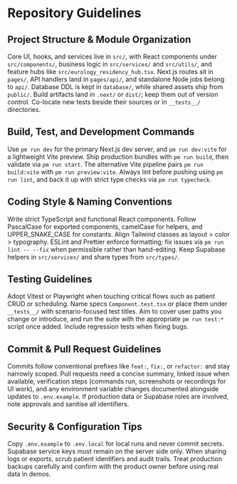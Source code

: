 # Repository Guidelines

## Project Structure & Module Organization
Core UI, hooks, and services live in `src/`, with React components under `src/components/`, business logic in `src/services/` and `src/utils/`, and feature hubs like `src/eurology_residency_hub.tsx`. Next.js routes sit in `pages/`, API handlers land in `pages/api/`, and standalone Node jobs belong to `api/`. Database DDL is kept in `database/`, while shared assets ship from `public/`. Build artifacts land in `.next/` or `dist/`; keep them out of version control. Co-locate new tests beside their sources or in `__tests__/` directories.

## Build, Test, and Development Commands
Use `pm run dev` for the primary Next.js dev server, and `pm run dev:vite` for a lightweight Vite preview. Ship production bundles with `pm run build`, then validate via `pm run start`. The alternative Vite pipeline pairs `pm run build:vite` with `pm run preview:vite`. Always lint before pushing using `pm run lint`, and back it up with strict type checks via `pm run typecheck`.

## Coding Style & Naming Conventions
Write strict TypeScript and functional React components. Follow PascalCase for exported components, camelCase for helpers, and UPPER_SNAKE_CASE for constants. Align Tailwind classes as layout > color > typography. ESLint and Prettier enforce formatting; fix issues via `pm run lint -- --fix` when permissible rather than hand-editing. Keep Supabase helpers in `src/services/` and share types from `src/types/`.

## Testing Guidelines
Adopt Vitest or Playwright when touching critical flows such as patient CRUD or scheduling. Name specs `Component.test.tsx` or place them under `__tests__/` with scenario-focused test titles. Aim to cover user paths you change or introduce, and run the suite with the appropriate `pm run test:*` script once added. Include regression tests when fixing bugs.

## Commit & Pull Request Guidelines
Commits follow conventional prefixes like `feat:`, `fix:`, or `refactor:` and stay narrowly scoped. Pull requests need a concise summary, linked issue when available, verification steps (commands run, screenshots or recordings for UI work), and any environment variable changes documented alongside updates to `.env.example`. If production data or Supabase roles are involved, note approvals and sanitise all identifiers.

## Security & Configuration Tips
Copy `.env.example` to `.env.local` for local runs and never commit secrets. Supabase service keys must remain on the server side only. When sharing logs or exports, scrub patient identifiers and audit trails. Treat production backups carefully and confirm with the product owner before using real data in demos.


